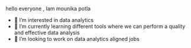 hello everyone , Iam mounika potla
- 👀 I’m interested in data analytics 
- 🌱 I’m currently learning different tools where we can perform a quality and effective data analysis
- 💞️ I’m looking to work on data analytics aligned jobs 
  


<!---
Mounikapotla/Mounikapotla is a ✨ special ✨ repository because its `README.md` (this file) appears on your GitHub profile.
You can click the Preview link to take a look at your changes.


--->
